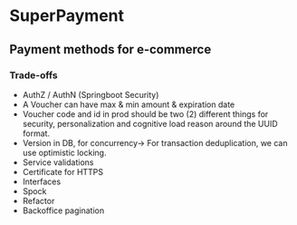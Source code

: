 # SuperPayment

## Payment methods for e-commerce

### Trade-offs

- AuthZ / AuthN (Springboot Security)
- A Voucher can have max & min amount & expiration date
- Voucher code and id in prod should be two (2) different things for security, personalization and cognitive load reason around the UUID format.
- Version in DB, for concurrency-> For transaction deduplication, we can use optimistic locking.
- Service validations
- Certificate for HTTPS
- Interfaces
- Spock
- Refactor
- Backoffice pagination
